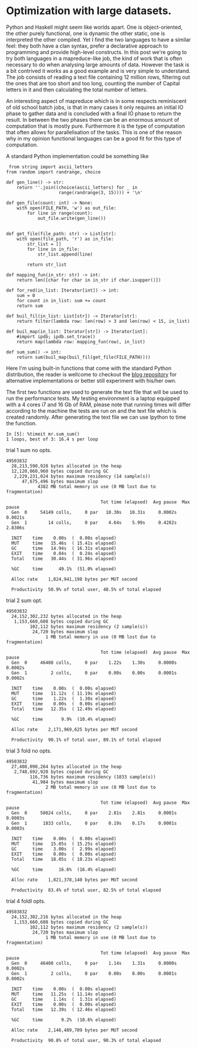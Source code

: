 # Optimization with large datasets.

Python and Haskell might seem like worlds apart. One is object-oriented, the other purely functional, one is dynamic the other static, one is interpreted the other compiled. Yet I find the two languages to have a similar feel: they both have a clan syntax, prefer a declarative approach to programming and provide high-level constructs.
In this post we're going to try both languages in a mapreduce-like job, the kind of work that is often necessary to do when analysing large amounts of data. However the task is a bit contrived it works as a good example and is very simple to understand. The job consists of reading a text file containing 12 million rows, filtering out the ones that are too short and too long, counting the number of Capital letters in it and then calculating the total number of letters.

An interesting aspect of mapreduce which is in some respects reminiscent of old school batch jobs, is that in many cases it only requires an initial IO phase to gather data and is concluded with a final IO phase to return the result. In between the two phases there can be an enormous amount of computation that is mostly pure. Furthermore it is the type of computation that often allows for parallelisation of the tasks. This is one of the reason why in my opinion functional languages can be a good fit for this type of computation.

A standard Python implementation could be something like
<pre><code class="python"> from string import ascii_letters
from random import randrange, choice

def gen_line() -> str:
    return ''.join((choice(ascii_letters) for _ in
                    range(randrange(3, 15)))) + '\n'

def gen_file(count: int) -> None:
    with open(FILE_PATH, 'w') as out_file:
        for line in range(count):
            out_file.write(gen_line())


def get_file(file_path: str) -> List[str]:
    with open(file_path, 'r') as in_file:
        str_list = []
        for line in in_file:
            str_list.append(line)

        return str_list

def mapping_fun(in_str: str) -> int:
    return len([char for char in in_str if char.isupper()])

def for_red(in_list: Iterator[int]) -> int:
    sum = 0
    for count in in_list: sum += count
    return sum

def buil_fil(in_list: List[str]) -> Iterator[str]:
    return filter(lambda row: len(row) > 3 and len(row) < 15, in_list)

def buil_map(in_list: Iterator[str]) -> Iterator[int]:
    #import ipdb; ipdb.set_trace()
    return map(lambda row: mapping_fun(row), in_list)

def sum_sum() -> int:
    return sum(buil_map(buil_fil(get_file(FILE_PATH))))
</code></pre>

Here I'm using built-in functions that come with the standard Python distribution, the reader is wellcome to checkout the [blog repository](https://github.com/simone-trubian/blog-posts) for alternative implementations or better still experiment with his/her own.

The first two functions are used to generate the text file that will be used to run the performance tests. My testing environment is a laptop equipped with a 4 cores i7 and 16 Gb of RAM, please note that running times will differ according to the machine the tests are run on and the text file which is created randomly. After generating the text file we can use Ipython to time the function.
<pre><code class="python">In [5]: %timeit mr.sum_sum()
1 loops, best of 3: 16.4 s per loop
</code></pre>


trial 1 sum no opts.
<pre><code>49503832
  28,213,590,928 bytes allocated in the heap
  12,120,060,960 bytes copied during GC
   2,229,231,024 bytes maximum residency (14 sample(s))
      47,675,496 bytes maximum slop
            4382 MB total memory in use (0 MB lost due to fragmentation)

                                    Tot time (elapsed)  Avg pause  Max pause
  Gen  0     54149 colls,     0 par   10.30s   10.31s     0.0002s    0.0021s
  Gen  1        14 colls,     0 par    4.64s    5.99s     0.4282s    2.8306s

  INIT    time    0.00s  (  0.00s elapsed)
  MUT     time   15.46s  ( 15.41s elapsed)
  GC      time   14.94s  ( 16.31s elapsed)
  EXIT    time    0.04s  (  0.24s elapsed)
  Total   time   30.44s  ( 31.96s elapsed)

  %GC     time      49.1%  (51.0% elapsed)

  Alloc rate    1,824,941,198 bytes per MUT second

  Productivity  50.9% of total user, 48.5% of total elapsed
</code></pre>


trial 2 sum opt.
<pre><code>49503832
  24,152,302,232 bytes allocated in the heap
   1,153,660,608 bytes copied during GC
         102,112 bytes maximum residency (2 sample(s))
          24,720 bytes maximum slop
               1 MB total memory in use (0 MB lost due to fragmentation)

                                    Tot time (elapsed)  Avg pause  Max pause
  Gen  0     46408 colls,     0 par    1.22s    1.30s     0.0000s    0.0002s
  Gen  1         2 colls,     0 par    0.00s    0.00s     0.0001s    0.0002s

  INIT    time    0.00s  (  0.00s elapsed)
  MUT     time   11.12s  ( 11.19s elapsed)
  GC      time    1.22s  (  1.30s elapsed)
  EXIT    time    0.00s  (  0.00s elapsed)
  Total   time   12.35s  ( 12.49s elapsed)

  %GC     time       9.9%  (10.4% elapsed)

  Alloc rate    2,171,969,625 bytes per MUT second

  Productivity  90.1% of total user, 89.1% of total elapsed
</code></pre>

trial 3 fold no opts.
<pre><code>49503832
  27,408,098,264 bytes allocated in the heap
   2,748,692,920 bytes copied during GC
         116,736 bytes maximum residency (1833 sample(s))
          41,984 bytes maximum slop
               2 MB total memory in use (0 MB lost due to fragmentation)

                                    Tot time (elapsed)  Avg pause  Max pause
  Gen  0     50824 colls,     0 par    2.81s    2.81s     0.0001s    0.0003s
  Gen  1      1833 colls,     0 par    0.19s    0.17s     0.0001s    0.0003s

  INIT    time    0.00s  (  0.00s elapsed)
  MUT     time   15.05s  ( 15.25s elapsed)
  GC      time    3.00s  (  2.99s elapsed)
  EXIT    time    0.00s  (  0.00s elapsed)
  Total   time   18.05s  ( 18.23s elapsed)

  %GC     time      16.6%  (16.4% elapsed)

  Alloc rate    1,821,378,140 bytes per MUT second

  Productivity  83.4% of total user, 82.5% of total elapsed
</code></pre>

trial 4 foldl opts.
<pre><code>49503832
  24,152,302,216 bytes allocated in the heap
   1,153,660,608 bytes copied during GC
         102,112 bytes maximum residency (2 sample(s))
          24,720 bytes maximum slop
               1 MB total memory in use (0 MB lost due to fragmentation)

                                    Tot time (elapsed)  Avg pause  Max pause
  Gen  0     46408 colls,     0 par    1.14s    1.31s     0.0000s    0.0002s
  Gen  1         2 colls,     0 par    0.00s    0.00s     0.0001s    0.0002s

  INIT    time    0.00s  (  0.00s elapsed)
  MUT     time   11.25s  ( 11.14s elapsed)
  GC      time    1.14s  (  1.31s elapsed)
  EXIT    time    0.00s  (  0.00s elapsed)
  Total   time   12.39s  ( 12.46s elapsed)

  %GC     time       9.2%  (10.6% elapsed)

  Alloc rate    2,146,489,709 bytes per MUT second

  Productivity  90.8% of total user, 90.3% of total elapsed
</code></pre>


